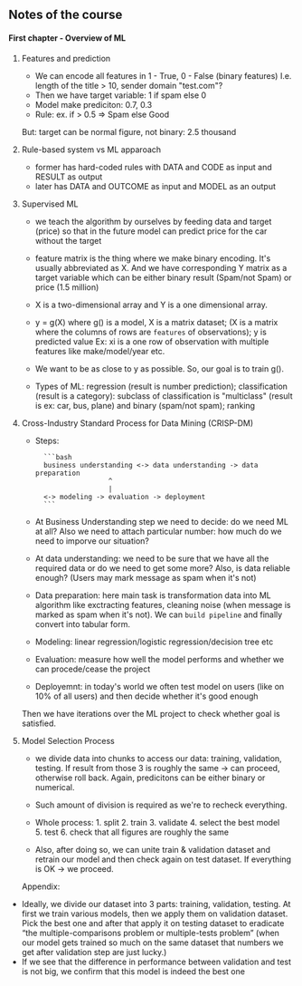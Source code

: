 <h2>Notes of the course</h2>

<h4>First chapter - Overview of ML</h4>

1. Features and prediction

	- We can encode all features in 1 - True, 0 - False (binary features)
		I.e. length of the title > 10, sender domain "test.com"?
	- Then we have target variable: 1 if spam else 0
	- Model make prediciton: 0.7, 0.3
	- Rule: ex.  if > 0.5 => Spam else Good

	But: target can be normal figure, not binary: 2.5 thousand

2. Rule-based system vs ML apparoach
	- former has hard-coded rules with DATA and CODE as input and RESULT as output
	- later has DATA and OUTCOME as input and MODEL as an output

3. Supervised ML
	- we teach the algorithm by ourselves by feeding data and target (price) so that in 
		the future model can predict price for the car without the target
	- feature matrix is the thing where we make binary encoding. It's usually
		abbreviated as X. And we have corresponding Y matrix as a target variable
		which can be either binary result (Spam/not Spam) or price (1.5 million)
	- X is a two-dimensional array and Y is a one dimensional array.
	- y = g(X) where g() is a model, X is a matrix dataset; (X is a matrix where the
		columns of rows are `features` of observations); y is predicted value
		Ex: xi is a one row of observation with multiple features like make/model/year etc.
	- We want to be as close to y as possible. So, our goal is to train g().

	- Types of ML: regression (result is number prediction); classification (result is a category): subclass of classification is "multiclass" (result is ex: car, bus, plane) and binary (spam/not spam); ranking

4. Cross-Industry Standard Process for Data Mining (CRISP-DM)
	- Steps: 

			```bash
			business understanding <-> data understanding -> data preparation
							^
							|
			<-> modeling -> evaluation -> deployment
			```

	- At Business Understanding step we need to decide: do we need ML at all? Also
		we need to attach particular number: how much do we need to imporve our
		situation?
	- At data understanding: we need to be sure that we have all the required data or
		do we need to get some more? Also, is data reliable enough? (Users may mark
		message as spam when it's not)
	- Data preparation: here main task is transformation data into ML algorithm like
		exctracting features, cleaning noise (when message is marked as spam when it's not). We can `build pipeline` and finally convert into tabular form.
	- Modeling: linear regression/logistic regression/decision tree etc
	- Evaluation: measure how well the model performs and whether we can procede/cease
		the project
	- Deployemnt: in today's world we often test model on users (like on 10% of all
		users) and then decide whether it's good enough

	Then we have iterations over the ML project to check whether goal is satisfied.

5. Model Selection Process
	- we divide data into chunks to access our data: training, validation, testing.
		If result from those 3 is roughly the same -> can proceed, otherwise roll back.
		Again, predicitons can be either binary or numerical.
	- Such amount of division is required as we're to recheck everything.
	- Whole process: 1. split 2. train 3. validate 4. select the best model<br>
		5. test 6. check that all figures are roughly the same

	- Also, after doing so, we can unite train & validation dataset and retrain our
		model and then check again on test dataset. If everything is OK -> we proceed.

<ul>
	<p>Appendix:</p>
	<li>
		Ideally, we divide our dataset into 3 parts: training, validation, testing. At first we train various models, then we apply them on validation dataset. Pick the best one and after that apply it on testing dataset to eradicate “the multiple-comparisons problem or multiple-tests problem” (when our model gets trained so much on the same dataset that numbers we get after validation step are just lucky.)
	</li>
	<li>
		If we see that the difference in performance between validation and test is not big, we confirm that this model is indeed the best one
	</li>
</ul>

